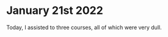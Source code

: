 <!DOCTYPE html>
<html>
<head>
<title>My personal blog</title>
</head>
<body>

<h1>January 21st 2022</h1>
<p>Today, I assisted to three courses, all of which were very dull.</p>

</body>
</html>
